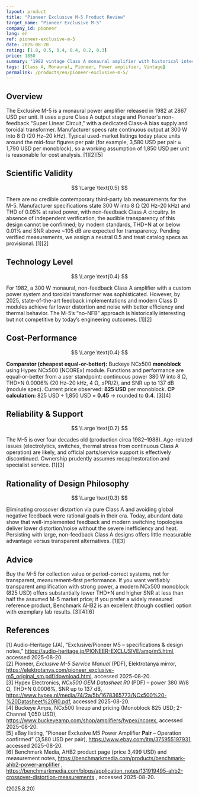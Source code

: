 ```yaml
---
layout: product
title: "Pioneer Exclusive M-5 Product Review"
target_name: "Pioneer Exclusive M-5"
company_id: pioneer
lang: en
ref: pioneer-exclusive-m-5
date: 2025-08-20
rating: [1.8, 0.5, 0.4, 0.4, 0.2, 0.3]
price: 1850
summary: "1982 vintage Class A monaural amplifier with historical interest but clearly outclassed in modern measured performance and value"
tags: [Class A, Monaural, Pioneer, Power amplifier, Vintage]
permalink: /products/en/pioneer-exclusive-m-5/
---
```

## Overview

The Exclusive M-5 is a monaural power amplifier released in 1982 at 2867 USD per unit. It uses a pure Class A output stage and Pioneer's non-feedback "Super Linear Circuit," with a dedicated Class-A bias supply and toroidal transformer. Manufacturer specs rate continuous output at 300 W into 8 Ω (20 Hz–20 kHz). Typical used-market listings today place units around the mid-four figures per pair (for example, 3,580 USD per pair ≈ 1,790 USD per monoblock), so a working assumption of 1,850 USD per unit is reasonable for cost analysis. [1][2][5]

## Scientific Validity

$$ \Large \text{0.5} $$

There are no credible contemporary third-party lab measurements for the M-5. Manufacturer specifications state 300 W into 8 Ω (20 Hz–20 kHz) and THD of 0.05% at rated power, with non-feedback Class A circuitry. In absence of independent verification, the audible transparency of this design cannot be confirmed; by modern standards, THD+N at or below 0.01% and SNR above ~105 dB are expected for transparency. Pending verified measurements, we assign a neutral 0.5 and treat catalog specs as provisional. [1][2]

## Technology Level

$$ \Large \text{0.4} $$

For 1982, a 300 W monaural, non-feedback Class A amplifier with a custom power system and toroidal transformer was sophisticated. However, by 2025, state-of-the-art feedback implementations and modern Class D modules achieve far lower distortion and noise with better efficiency and thermal behavior. The M-5’s “no-NFB” approach is historically interesting but not competitive by today’s engineering outcomes. [1][2]

## Cost-Performance

$$ \Large \text{0.4} $$

**Comparator (cheapest equal-or-better):** Buckeye NCx500 **monoblock** using Hypex NCx500 (NCOREx) module. Functions and performance are equal-or-better from a user standpoint: continuous power 380 W into 8 Ω, THD+N 0.0006% (20 Hz–20 kHz, 4 Ω, ≤PR/2), and SNR up to 137 dB (module spec). Current price observed: **825 USD** per monoblock. **CP calculation:** 825 USD ÷ 1,850 USD = **0.45** → rounded to **0.4**. [3][4]

## Reliability & Support

$$ \Large \text{0.2} $$

The M-5 is over four decades old (production circa 1982–1988). Age-related issues (electrolytics, switches, thermal stress from continuous Class A operation) are likely, and official parts/service support is effectively discontinued. Ownership prudently assumes recap/restoration and specialist service. [1][3]

## Rationality of Design Philosophy

$$ \Large \text{0.3} $$

Eliminating crossover distortion via pure Class A and avoiding global negative feedback were rational goals in their era. Today, abundant data show that well-implemented feedback and modern switching topologies deliver lower distortion/noise without the severe inefficiency and heat. Persisting with large, non-feedback Class A designs offers little measurable advantage versus transparent alternatives. [1][3]

## Advice

Buy the M-5 for collection value or period-correct systems, not for transparent, measurement-first performance. If you want verifiably transparent amplification with strong power, a modern NCx500 monoblock (825 USD) offers substantially lower THD+N and higher SNR at less than half the assumed M-5 market price; if you prefer a widely measured reference product, Benchmark AHB2 is an excellent (though costlier) option with exemplary lab results. [3][4][6]

## References

[1] Audio-Heritage (JA), “Exclusive/Pioneer M5 – specifications & design notes,” https://audio-heritage.jp/PIONEER-EXCLUSIVE/amp/m5.html, accessed 2025-08-20.  
[2] Pioneer, *Exclusive M-5 Service Manual* (PDF), Elektrotanya mirror, https://elektrotanya.com/pioneer_exclusive-m5_original_sm.pdf/download.html, accessed 2025-08-20.  
[3] Hypex Electronics, *NCx500 OEM Datasheet R0* (PDF) – power 380 W/8 Ω, THD+N 0.0006%, SNR up to 137 dB, https://www.hypex.nl/media/74/2a/5b/1678365773/NCx500%20-%20Datasheet%20R0.pdf, accessed 2025-08-20.  
[4] Buckeye Amps, NCx500 lineup and pricing (Monoblock 825 USD; 2-Channel 1,050 USD), https://www.buckeyeamp.com/shop/amplifiers/hypex/ncorex, accessed 2025-08-20.  
[5] eBay listing, “Pioneer Exclusive M5 Power Amplifier **Pair** – Operation confirmed” (3,580 USD per pair), https://www.ebay.com/itm/375955197931, accessed 2025-08-20.  
[6] Benchmark Media, AHB2 product page (price 3,499 USD) and measurement notes, https://benchmarkmedia.com/products/benchmark-ahb2-power-amplifier , https://benchmarkmedia.com/blogs/application_notes/131919495-ahb2-crossover-distortion-measurements , accessed 2025-08-20.

(2025.8.20)

